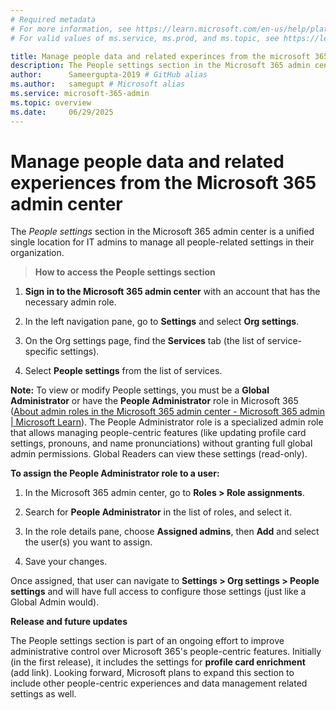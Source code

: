 ```yaml
---
# Required metadata
# For more information, see https://learn.microsoft.com/en-us/help/platform/learn-editor-add-metadata
# For valid values of ms.service, ms.prod, and ms.topic, see https://learn.microsoft.com/en-us/help/platform/metadata-taxonomies

title: Manage people data and related experinces from the microsoft 365 admin center
description: The People settings section in the Microsoft 365 admin center is a unified single location for IT admins to manage all people-related settings in their organization.
author:      Sameergupta-2019 # GitHub alias
ms.author:   samegupt # Microsoft alias
ms.service: microsoft-365-admin
ms.topic: overview
ms.date:     06/29/2025
---
```


# Manage people data and related experiences from the Microsoft 365 admin center

The _People settings_ section in the Microsoft 365 admin center is a unified single location for IT admins to manage all people-related settings in their organization.
> __How to access the People settings section__

1. __Sign in to the Microsoft 365 admin center__ with an account that has the necessary admin role.

1. In the left navigation pane, go to __Settings__ and select __Org settings__.

1. On the Org settings page, find the __Services__ tab (the list of service-specific settings).

1. Select __People settings__ from the list of services.

__Note:__ To view or modify People settings, you must be a __Global Administrator__ or have the __People Administrator__ role in Microsoft 365 ([About admin roles in the Microsoft 365 admin center - Microsoft 365 admin | Microsoft Learn](/microsoft-365/admin/add-users/about-admin-roles?view=o365-worldwide)). The People Administrator role is a specialized admin role that allows managing people-centric features (like updating profile card settings, pronouns, and name pronunciations) without granting full global admin permissions. Global Readers can view these settings (read-only).

__To assign the People Administrator role to a user:__

1. In the Microsoft 365 admin center, go to __Roles > Role assignments__.

1. Search for __People Administrator__ in the list of roles, and select it.

1. In the role details pane, choose __Assigned admins__, then __Add__ and select the user(s) you want to assign.

1. Save your changes.

Once assigned, that user can navigate to __Settings > Org settings > People settings__ and will have full access to configure those settings (just like a Global Admin would).

__Release and future updates__

The People settings section is part of an ongoing effort to improve administrative control over Microsoft 365's people-centric features. Initially (in the first release), it includes the settings for __profile card enrichment__ (add link). Looking forward, Microsoft plans to expand this section to include other people-centric experiences and data management related settings as well.
